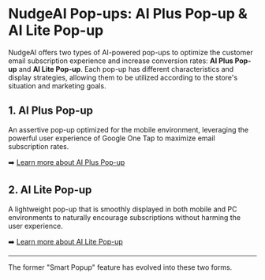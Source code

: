 # NudgeAI Pop-ups: AI Plus Pop-up & AI Lite Pop-up

NudgeAI offers two types of AI-powered pop-ups to optimize the customer email subscription experience and increase conversion rates: **AI Plus Pop-up** and **AI Lite Pop-up**. Each pop-up has different characteristics and display strategies, allowing them to be utilized according to the store's situation and marketing goals.

## 1. AI Plus Pop-up

An assertive pop-up optimized for the mobile environment, leveraging the powerful user experience of Google One Tap to maximize email subscription rates.

➡️ [Learn more about AI Plus Pop-up](../ai-plus-popup/index.md)

## 2. AI Lite Pop-up

A lightweight pop-up that is smoothly displayed in both mobile and PC environments to naturally encourage subscriptions without harming the user experience.

➡️ [Learn more about AI Lite Pop-up](../ai-lite-popup/index.md)

---
The former "Smart Popup" feature has evolved into these two forms.
